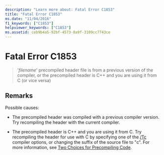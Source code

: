 ```yaml
---
description: "Learn more about: Fatal Error C1853"
title: "Fatal Error C1853"
ms.date: "11/04/2016"
f1_keywords: ["C1853"]
helpviewer_keywords: ["C1853"]
ms.assetid: ceb9b4a5-92bf-4573-8a9f-3109cc7743ce
---
```

# Fatal Error C1853

> '*filename*' precompiled header file is from a previous version of the compiler, or the precompiled header is C++ and you are using it from C (or vice versa)

## Remarks

Possible causes:

- The precompiled header was compiled with a previous compiler version. Try recompiling the header with the current compiler.

- The precompiled header is C++ and you are using it from C. Try recompiling the header for use with C by specifying one of the [/Tc](../../build/reference/tc-tp-tc-tp-specify-source-file-type.md) compiler options, or changing the suffix of the source file to "c". For more information, see [Two Choices for Precompiling Code](../../build/creating-precompiled-header-files.md#two-choices-for-precompiling-code).
